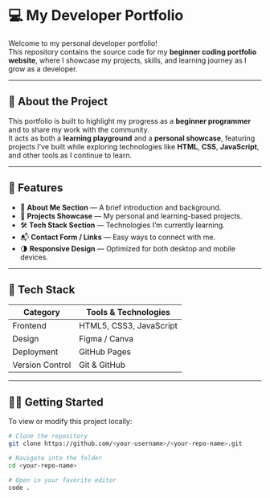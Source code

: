 # 💻 My Developer Portfolio

Welcome to my personal developer portfolio!  
This repository contains the source code for my **beginner coding portfolio website**, where I showcase my projects, skills, and learning journey as I grow as a developer.

---

## 🚀 About the Project

This portfolio is built to highlight my progress as a **beginner programmer** and to share my work with the community.  
It acts as both a **learning playground** and a **personal showcase**, featuring projects I’ve built while exploring technologies like **HTML**, **CSS**, **JavaScript**, and other tools as I continue to learn.

---

## 🌟 Features

- 🧠 **About Me Section** — A brief introduction and background.  
- 💼 **Projects Showcase** — My personal and learning-based projects.  
- 🛠️ **Tech Stack Section** — Technologies I’m currently learning.  
- 📬 **Contact Form / Links** — Easy ways to connect with me.  
- 🌗 **Responsive Design** — Optimized for both desktop and mobile devices.

---

## 🧰 Tech Stack

| Category | Tools & Technologies |
|-----------|----------------------|
| Frontend | HTML5, CSS3, JavaScript |
| Design | Figma / Canva |
| Deployment | GitHub Pages |
| Version Control | Git & GitHub |

---

## 🧑‍💻 Getting Started

To view or modify this project locally:

```bash
# Clone the repository
git clone https://github.com/<your-username>/<your-repo-name>.git

# Navigate into the folder
cd <your-repo-name>

# Open in your favorite editor
code .
